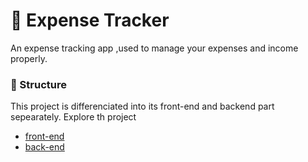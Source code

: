 # :money_with_wings: Expense Tracker
An expense tracking app ,used to manage your expenses and income properly.

### :red_circle: Structure
This project is  differenciated into its front-end and backend part sepearately. Explore th project 
- [front-end](https://github.com/tuuhin/expense_tracker/tree/main/frontend)
- [back-end](https://github.com/tuuhin/expense_tracker/tree/main/backend)

